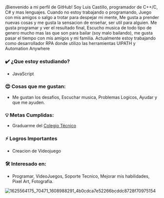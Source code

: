 ¡Bienvenido a mi perfil de GitHub! Soy Luis Castillo, programador de C++/C, C# y mas lenguajes. Cuando no estoy trabajando o programando, Juego con mis amigos o salgo a trotar para despejar mi mente, Me gusta a prender nuevas cosas y me gusta la sensacion de enseñar, ser util para alguien. Me gusta programar y ver el resultado final, Escucho musica de todo tipo de genero mucho mas las que son para bailar (soy malo bailando), me gusta pasar el tiempo con mis amigos y mi familia.
Actualmente estoy trabajando como desarrollador RPA donde utilizo las herramientas UIPATH y Automation Anywhere

### ✔️ ¿Que estoy estudiando?
- JavaScript
### 😍 Cosas que me gustan:
- Me gustan los desafios, Escuchar musica, Problemas Logicos, Ayudar y que me ayuden.

### 💡 Metas Cumplidas:
- Graduarme del <A HREF="http://www.tecnica35.com.ar"> Colegio Técnico </A> 

### ⚡ Logros Importantes
- Creacion de Videojuego

### 🛠 Interesado en:
- Programar, VideoJuegos, Soporte Tecnico, Mejorar mis habilidades, Pixel Art, Fotografia.

![1625564175_70471_1608988291_4b0cdca7e52266bcddc8728f70975154](https://user-images.githubusercontent.com/90658639/133524837-90ac52c6-8a52-41b1-9bd2-d9e6e8914738.gif)


<!--
**LsfrCastillo/LsfrCastillo** is a ✨ _special_ ✨ repository because its `README.md` (this file) appears on your GitHub profile.

Here are some ideas to get you started:

- 🔭 I’m currently working on ...
- 🌱 I’m currently learning ...
- 👯 I’m looking to collaborate on ...
- 🤔 I’m looking for help with ...
- 💬 Ask me about ...
- 📫 How to reach me: ...
- 😄 Pronouns: ...
- ⚡ Fun fact: ...
-->
